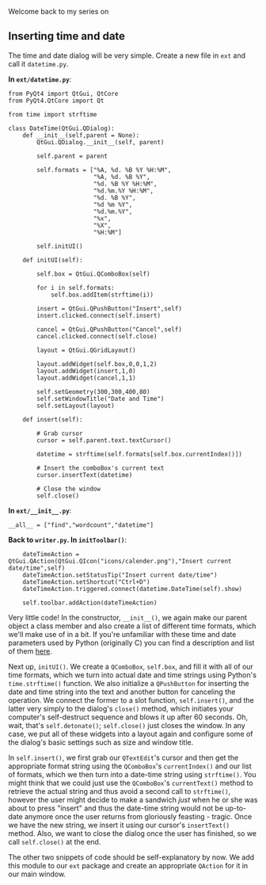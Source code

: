 Welcome back to my series on

## Inserting time and date

The time and date dialog will be very simple. Create a new file in `ext` and call it `datetime.py`.

__In `ext/datetime.py`__:

    from PyQt4 import QtGui, QtCore
    from PyQt4.QtCore import Qt

    from time import strftime

    class DateTime(QtGui.QDialog):
        def __init__(self,parent = None):
            QtGui.QDialog.__init__(self, parent)

            self.parent = parent

            self.formats = ["%A, %d. %B %Y %H:%M",
                            "%A, %d. %B %Y",
                            "%d. %B %Y %H:%M",
                            "%d.%m.%Y %H:%M",
                            "%d. %B %Y",
                            "%d %m %Y",
                            "%d.%m.%Y",
                            "%x",
                            "%X",
                            "%H:%M"]

            self.initUI()

        def initUI(self):

            self.box = QtGui.QComboBox(self)

            for i in self.formats:
                self.box.addItem(strftime(i))

            insert = QtGui.QPushButton("Insert",self)
            insert.clicked.connect(self.insert)

            cancel = QtGui.QPushButton("Cancel",self)
            cancel.clicked.connect(self.close)

            layout = QtGui.QGridLayout()

            layout.addWidget(self.box,0,0,1,2)
            layout.addWidget(insert,1,0)
            layout.addWidget(cancel,1,1)

            self.setGeometry(300,300,400,80)
            self.setWindowTitle("Date and Time")
            self.setLayout(layout)

        def insert(self):

            # Grab cursor
            cursor = self.parent.text.textCursor()

            datetime = strftime(self.formats[self.box.currentIndex()])

            # Insert the comboBox's current text
            cursor.insertText(datetime)

            # Close the window
            self.close()

__In `ext/__init__.py`__:

    __all__ = ["find","wordcount","datetime"]

__Back to `writer.py`. In `initToolbar()`__:

        dateTimeAction = QtGui.QAction(QtGui.QIcon("icons/calender.png"),"Insert current date/time",self)
        dateTimeAction.setStatusTip("Insert current date/time")
        dateTimeAction.setShortcut("Ctrl+D")
        dateTimeAction.triggered.connect(datetime.DateTime(self).show)

        self.toolbar.addAction(dateTimeAction)


Very little code! In the constructor, `__init__()`, we again make our parent object a class member and also create a list of different time formats, which we'll make use of in a bit. If you're unfamiliar with these time and date parameters used by Python (originally C) you can find a description and list of them [here](https://docs.python.org/3/library/time.html#time.strftime).

Next up, `initUI()`. We create a `QComboBox`, `self.box`, and fill it with all of our time formats, which we turn into actual date and time strings using Python's `time.strftime()` function. We also initialize a `QPushButton` for inserting the date and time string into the text and another button for canceling the operation. We connect the former to a slot function, `self.insert()`, and the latter very simply to the dialog's `close()` method, which initiates your computer's self-destruct sequence and blows it up after 60 seconds. Oh, wait, that's `self.detonate()`; `self.close()` just closes the window. In any case, we put all of these widgets into a layout again and configure some of the dialog's basic settings such as size and window title.

In `self.insert()`, we first grab our `QTextEdit`'s cursor and then get the appropriate format string using the `QComboBox`'s `currentIndex()` and our list of formats, which we then turn into a date-time string using `strftime()`. You might think that we could just use the `QComboBox`'s `currentText()` method to retrieve the actual string and thus avoid a second call to `strftime()`, however the user might decide to make a sandwich *just* when he or she was about to press "insert" and thus the date-time string would not be up-to-date anymore once the user returns from gloriously feasting - tragic. Once we have the new string, we insert it using our cursor's `insertText()` method. Also, we want to close the dialog once the user has finished, so we call `self.close()` at the end.

The other two snippets of code should be self-explanatory by now. We add this module to our `ext` package and create an appropriate `QAction` for it in our main window.
